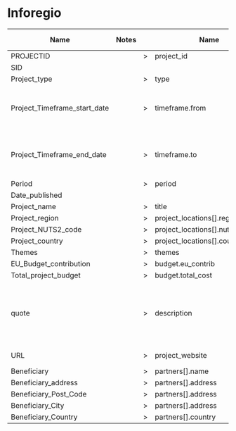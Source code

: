 # Inforegio

| Name                         | Notes |     | Name                             | Required | Notes | ()  | Default value | Additional logic                                      | Input                                                                                                                                                                                                                                                                                                                                                           | Output                                                                                                                                                                                                                                                                                                                                                          |
| ---------------------------- | ----- | --- | -------------------------------- | -------- | ----- | --- | ------------- | ----------------------------------------------------- | --------------------------------------------------------------------------------------------------------------------------------------------------------------------------------------------------------------------------------------------------------------------------------------------------------------------------------------------------------------- | --------------------------------------------------------------------------------------------------------------------------------------------------------------------------------------------------------------------------------------------------------------------------------------------------------------------------------------------------------------- |
| PROJECTID                    |       | >   | project_id                       | true     |       | ()  |               | =                                                     | '75'                                                                                                                                                                                                                                                                                                                                                            | '75'                                                                                                                                                                                                                                                                                                                                                            |
| SID                          |       |     |                                  |          |       | ()  |               |                                                       |                                                                                                                                                                                                                                                                                                                                                                 |                                                                                                                                                                                                                                                                                                                                                                 |
| Project_type                 |       | >   | type                             |          |       | ()  |               | split                                                 | 'Standard'                                                                                                                                                                                                                                                                                                                                                      | ['standard']                                                                                                                                                                                                                                                                                                                                                    |
| Project_Timeframe_start_date |       | >   | timeframe.from                   |          |       | ()  |               | Formats date from DD/MM/YYYY to ISO 8601 date format. | '05/01/2018'                                                                                                                                                                                                                                                                                                                                                    | '2018-01-04T23:00:00.000Z'                                                                                                                                                                                                                                                                                                                                      |
| Project_Timeframe_end_date   |       | >   | timeframe.to                     |          |       | ()  |               | Formats date from DD/MM/YYYY to ISO 8601 date format. | '05/01/2018'                                                                                                                                                                                                                                                                                                                                                    | '2018-01-04T23:00:00.000Z'                                                                                                                                                                                                                                                                                                                                      |
| Period                       |       | >   | period                           |          |       | ()  |               | =                                                     | '2000-2006'                                                                                                                                                                                                                                                                                                                                                     | '2000-2006'                                                                                                                                                                                                                                                                                                                                                     |
| Date_published               |       |     |                                  |          |       | ()  |               |                                                       |                                                                                                                                                                                                                                                                                                                                                                 |                                                                                                                                                                                                                                                                                                                                                                 |
| Project_name                 |       | >   | title                            | true     |       | ()  |               | =                                                     | 'On the tracks of Hercules'                                                                                                                                                                                                                                                                                                                                     | 'On the tracks of Hercules'                                                                                                                                                                                                                                                                                                                                     |
| Project_region               |       | >   | project_locations[].region       |          |       | ()  |               | =                                                     | 'GREECE'                                                                                                                                                                                                                                                                                                                                                        | 'GREECE'                                                                                                                                                                                                                                                                                                                                                        |
| Project_NUTS2_code           |       | >   | project_locations[].nuts2        |          |       | ()  |               | =                                                     | 'EL30'                                                                                                                                                                                                                                                                                                                                                          | 'EL30'                                                                                                                                                                                                                                                                                                                                                          |
| Project_country              |       | >   | project_locations[].country_code |          |       | ()  |               | =                                                     | 'EL'                                                                                                                                                                                                                                                                                                                                                            | 'EL'                                                                                                                                                                                                                                                                                                                                                            |
| Themes                       |       | >   | themes                           |          |       | ()  |               | split                                                 | 'Agriculture; energy '                                                                                                                                                                                                                                                                                                                                          | ['agriculture','energy']                                                                                                                                                                                                                                                                                                                                        |
| EU_Budget_contribution       |       | >   | budget.eu_contrib                |          |       | ()  |               | replace                                               | 'EUR 1 500 000'                                                                                                                                                                                                                                                                                                                                                 | '1500000'                                                                                                                                                                                                                                                                                                                                                       |
| Total_project_budget         |       | >   | budget.total_cost                |          |       | ()  |               | replace                                               | 'EUR 1 500 000'                                                                                                                                                                                                                                                                                                                                                 | '1500000'                                                                                                                                                                                                                                                                                                                                                       |
| quote                        |       | >   | description                      |          |       | ()  |               | =                                                     | 'The colour of the sky never had much effect on the irksome rail trip between Greece's two principal cities of Athens and Thessaloniki: passengers had to wait for hours since there was only one set of tracks for trains travelling in both directions. Now all this has changed thanks to a huge programme carried out with the help of the European Union.' | ''The colour of the sky never had much effect on the irksome rail trip between Greece's two principal cities of Athens and Thessaloniki: passengers had to wait for hours since there was only one set of tracks for trains travelling in both directions. Now all this has changed thanks to a huge programme carried out with the help of the European Union. |
| URL                          |       | >   | project_website                  |          |       | ()  |               | =                                                     | 'http://ec.europa.eu/regional_policy/en/projects/greece/on-the-tracks-of-hercules'                                                                                                                                                                                                                                                                              | 'http://ec.europa.eu/regional_policy/en/projects/greece/on-the-tracks-of-hercules'                                                                                                                                                                                                                                                                              |
| Beneficiary                  |       | >   | partners[].name                  |          |       | ()  |               | =                                                     | 'Hercules'                                                                                                                                                                                                                                                                                                                                                      | 'Hercules'                                                                                                                                                                                                                                                                                                                                                      |
| Beneficiary_address          |       | >   | partners[].address               |          |       | ()  |               | concat                                                | '12 Rue Guillaume. J. Kroll'                                                                                                                                                                                                                                                                                                                                    | '12 Rue Guillaume. J. Kroll, L-1882, Luxembourg'                                                                                                                                                                                                                                                                                                                |
| Beneficiary_Post_Code        |       | >   | partners[].address               |          |       | ()  |               | concat                                                | 'L-1882'                                                                                                                                                                                                                                                                                                                                                        | '12 Rue Guillaume. J. Kroll, L-1882, Luxembourg'                                                                                                                                                                                                                                                                                                                |
| Beneficiary_City             |       | >   | partners[].address               |          |       | ()  |               | concat                                                | 'Luxembourg'                                                                                                                                                                                                                                                                                                                                                    | '12 Rue Guillaume. J. Kroll, L-1882, Luxembourg'                                                                                                                                                                                                                                                                                                                |
| Beneficiary_Country          |       | >   | partners[].country               |          |       | ()  |               | split                                                 | 'luxembourg; Belgium'                                                                                                                                                                                                                                                                                                                                           | ['luxembourg','belgium']                                                                                                                                                                                                                                                                                                                                        |
